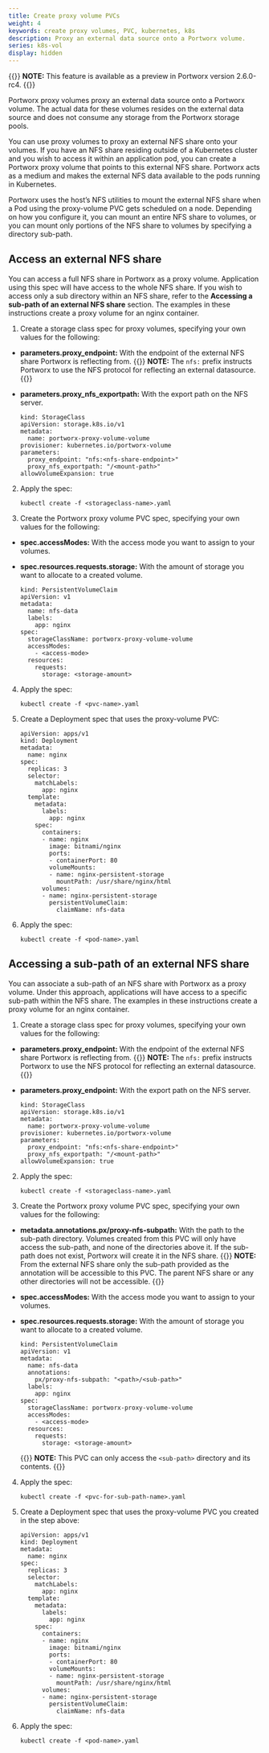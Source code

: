 ```yaml
---
title: Create proxy volume PVCs
weight: 4
keywords: create proxy volumes, PVC, kubernetes, k8s
description: Proxy an external data source onto a Portworx volume. 
series: k8s-vol
display: hidden
---
```


{{<info>}}
**NOTE:** This feature is available as a preview in Portworx version 2.6.0-rc4.
{{</info>}}

Portworx proxy volumes proxy an external data source onto a Portworx volume. The actual data for these volumes resides on the external data source and does not consume any storage from the Portworx storage pools.

You can use proxy volumes to proxy an external NFS share onto your volumes. If you have an NFS share residing outside of a Kubernetes cluster and you wish to access it within an application pod, you can create a Portworx proxy volume that points to this external NFS share. Portworx acts as a medium and makes the external NFS data available to the pods running in Kubernetes.

Portworx uses the host’s NFS utilities to mount the external NFS share when a Pod using the proxy-volume PVC gets scheduled on a node. Depending on how you configure it, you can mount an entire NFS share to volumes, or you can mount only portions of the NFS share to volumes by specifying a directory sub-path.

## Access an external NFS share

You can access a full NFS share in Portworx as a proxy volume. Application using this spec will have access to the whole NFS share. If you wish to access only a sub directory within an NFS share, refer to the **Accessing a sub-path of an external NFS share** section. The examples in these instructions create a proxy volume for an nginx container.

1. Create a storage class spec for proxy volumes, specifying your own values for the following:

  * **parameters.proxy_endpoint:** With the endpoint of the external NFS share Portworx is reflecting from. 
    {{<info>}}
**NOTE:** The <!-- optional? --> `nfs:` prefix instructs Portworx to use the NFS protocol for reflecting an external datasource.
    {{</info>}}
  * **parameters.proxy_nfs_exportpath:** With the export path on the NFS server. 

    ```text
    kind: StorageClass
    apiVersion: storage.k8s.io/v1
    metadata:
      name: portworx-proxy-volume-volume
    provisioner: kubernetes.io/portworx-volume
    parameters:
      proxy_endpoint: "nfs:<nfs-share-endpoint>"
      proxy_nfs_exportpath: "/<mount-path>"
    allowVolumeExpansion: true
    ```

2. Apply the spec:

    ```text
    kubectl create -f <storageclass-name>.yaml
    ```

3. Create the Portworx proxy volume PVC spec, specifying your own values for the following:

  * **spec.accessModes:** With the access mode you want to assign to your volumes.
  * **spec.resources.requests.storage:** With the amount of storage you want to allocate to a created volume.

    ```text
    kind: PersistentVolumeClaim
    apiVersion: v1
    metadata:
      name: nfs-data
      labels:
        app: nginx
    spec:
      storageClassName: portworx-proxy-volume-volume
      accessModes:
        - <access-mode>
      resources:
        requests:
          storage: <storage-amount>
    ```

4. Apply the spec:

    ```text          
    kubectl create -f <pvc-name>.yaml
    ```

5. Create a Deployment spec that uses the proxy-volume PVC:

    ```text
    apiVersion: apps/v1
    kind: Deployment
    metadata:
      name: nginx
    spec:
      replicas: 3
      selector:
        matchLabels:
          app: nginx
      template:
        metadata:
          labels:
            app: nginx
        spec:
          containers:
          - name: nginx
            image: bitnami/nginx
            ports:
            - containerPort: 80
            volumeMounts:
            - name: nginx-persistent-storage
              mountPath: /usr/share/nginx/html
          volumes:
          - name: nginx-persistent-storage
            persistentVolumeClaim:
              claimName: nfs-data
    ```

5. Apply the spec:

    ```text 
    kubectl create -f <pod-name>.yaml
    ```

## Accessing a sub-path of an external NFS share

You can associate a sub-path of an NFS share with Portworx as a proxy volume. Under this approach, applications will have access to a specific sub-path within the NFS share. The examples in these instructions create a proxy volume for an nginx container.

1. Create a storage class spec for proxy volumes, specifying your own values for the following:

  * **parameters.proxy_endpoint:** With the endpoint of the external NFS share Portworx is reflecting from. 
    {{<info>}}
**NOTE:** The <!-- optional? --> `nfs:` prefix instructs Portworx to use the NFS protocol for reflecting an external datasource.
    {{</info>}}
  * **parameters.proxy_endpoint:** With the export path on the NFS server. 

    ```text
    kind: StorageClass
    apiVersion: storage.k8s.io/v1
    metadata:
      name: portworx-proxy-volume-volume
    provisioner: kubernetes.io/portworx-volume
    parameters:
      proxy_endpoint: "nfs:<nfs-share-endpoint>"
      proxy_nfs_exportpath: "/<mount-path>"
    allowVolumeExpansion: true
    ```

2. Apply the spec:

    ```text
    kubectl create -f <storageclass-name>.yaml
    ```

3. Create the Portworx proxy volume PVC spec, specifying your own values for the following:

  *  **metadata.annotations.px/proxy-nfs-subpath:** With the path to the sub-path directory. Volumes created from this PVC will only have access the sub-path, and none of the directories above it. If the sub-path does not exist, Portworx will create it in the NFS share.
    {{<info>}}
**NOTE:** From the external NFS share only the sub-path provided as the annotation will be accessible to this PVC. The parent NFS share or any other directories will not be accessible.
    {{</info>}}

  * **spec.accessModes:** With the access mode you want to assign to your volumes.
  * **spec.resources.requests.storage:** With the amount of storage you want to allocate to a created volume.

    ```text
    kind: PersistentVolumeClaim
    apiVersion: v1
    metadata:
      name: nfs-data
      annotations:
        px/proxy-nfs-subpath: "<path>/<sub-path>"
      labels:
        app: nginx
    spec:
      storageClassName: portworx-proxy-volume-volume
      accessModes:
        - <access-mode>
      resources:
        requests:
          storage: <storage-amount>
    ```

    {{<info>}}
**NOTE:** This PVC can only access the `<sub-path>` directory and its contents.
    {{</info>}}
          
4. Apply the spec:

    ```text
    kubectl create -f <pvc-for-sub-path-name>.yaml
    ```

5. Create a Deployment spec that uses the proxy-volume PVC you created in the step above:

    ```text
    apiVersion: apps/v1
    kind: Deployment
    metadata:
      name: nginx
    spec:
      replicas: 3
      selector:
        matchLabels:
          app: nginx
      template:
        metadata:
          labels:
            app: nginx
        spec:
          containers:
          - name: nginx
            image: bitnami/nginx
            ports:
            - containerPort: 80
            volumeMounts:
            - name: nginx-persistent-storage
              mountPath: /usr/share/nginx/html
          volumes:
          - name: nginx-persistent-storage
            persistentVolumeClaim:
              claimName: nfs-data
    ```

6. Apply the spec:

    ```text
    kubectl create -f <pod-name>.yaml
    ```

